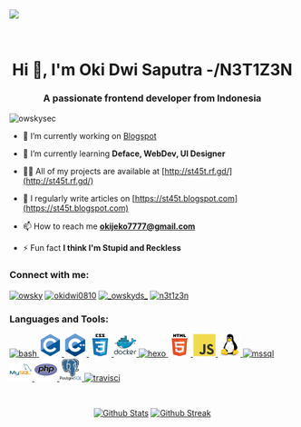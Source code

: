 
<img align="center" src="https://github.com/mayankchaudhary26/Cool-Readme-ideas/blob/master/data/multi-screen.gif" />
<br>    
<br>
<br>
<h1 align="center">Hi 👋, I'm Oki Dwi Saputra -/N3T1Z3N</h1>
<h3 align="center">A passionate frontend developer from Indonesia</h3>

<p align="left"> <img src="https://komarev.com/ghpvc/?username=owskysec&label=Profile%20views&color=0e75b6&style=flat" alt="owskysec" /> </p>

- 🔭 I’m currently working on [Blogspot](https://st45t.blogspot.com)

- 🌱 I’m currently learning **Deface, WebDev, UI Designer**

- 👨‍💻 All of my projects are available at [http://st45t.rf.gd/](http://st45t.rf.gd/)

- 📝 I regularly write articles on [https://st45t.blogspot.com](https://st45t.blogspot.com)

- 📫 How to reach me **okijeko7777@gmail.com**

- ⚡ Fun fact **I think I'm Stupid and Reckless**

<h3 align="left">Connect with me:</h3>
<p align="left">
<a href="https://dev.to/owsky" target="blank"><img align="center" src="https://raw.githubusercontent.com/rahuldkjain/github-profile-readme-generator/master/src/images/icons/Social/devto.svg" alt="owsky" height="30" width="40" /></a>
<a href="https://fb.com/okidwi0810" target="blank"><img align="center" src="https://raw.githubusercontent.com/rahuldkjain/github-profile-readme-generator/master/src/images/icons/Social/facebook.svg" alt="okidwi0810" height="30" width="40" /></a>
<a href="https://instagram.com/_owskyds_" target="blank"><img align="center" src="https://raw.githubusercontent.com/rahuldkjain/github-profile-readme-generator/master/src/images/icons/Social/instagram.svg" alt="_owskyds_" height="30" width="40" /></a>
<a href="https://www.hackerrank.com/n3t1z3n" target="blank"><img align="center" src="https://raw.githubusercontent.com/rahuldkjain/github-profile-readme-generator/master/src/images/icons/Social/hackerrank.svg" alt="n3t1z3n" height="30" width="40" /></a>
</p>

<h3 align="left">Languages and Tools:</h3>
<p align="left"> <a href="https://www.gnu.org/software/bash/" target="_blank" rel="noreferrer"> <img src="https://www.vectorlogo.zone/logos/gnu_bash/gnu_bash-icon.svg" alt="bash" width="40" height="40"/> </a> <a href="https://www.cprogramming.com/" target="_blank" rel="noreferrer"> <img src="https://raw.githubusercontent.com/devicons/devicon/master/icons/c/c-original.svg" alt="c" width="40" height="40"/> </a> <a href="https://www.w3schools.com/cpp/" target="_blank" rel="noreferrer"> <img src="https://raw.githubusercontent.com/devicons/devicon/master/icons/cplusplus/cplusplus-original.svg" alt="cplusplus" width="40" height="40"/> </a> <a href="https://www.w3schools.com/css/" target="_blank" rel="noreferrer"> <img src="https://raw.githubusercontent.com/devicons/devicon/master/icons/css3/css3-original-wordmark.svg" alt="css3" width="40" height="40"/> </a> <a href="https://www.docker.com/" target="_blank" rel="noreferrer"> <img src="https://raw.githubusercontent.com/devicons/devicon/master/icons/docker/docker-original-wordmark.svg" alt="docker" width="40" height="40"/> </a> <a href="hexo.io/" target="_blank" rel="noreferrer"> <img src="https://www.vectorlogo.zone/logos/hexoio/hexoio-icon.svg" alt="hexo" width="40" height="40"/> </a> <a href="https://www.w3.org/html/" target="_blank" rel="noreferrer"> <img src="https://raw.githubusercontent.com/devicons/devicon/master/icons/html5/html5-original-wordmark.svg" alt="html5" width="40" height="40"/> </a> <a href="https://developer.mozilla.org/en-US/docs/Web/JavaScript" target="_blank" rel="noreferrer"> <img src="https://raw.githubusercontent.com/devicons/devicon/master/icons/javascript/javascript-original.svg" alt="javascript" width="40" height="40"/> </a> <a href="https://www.linux.org/" target="_blank" rel="noreferrer"> <img src="https://raw.githubusercontent.com/devicons/devicon/master/icons/linux/linux-original.svg" alt="linux" width="40" height="40"/> </a> <a href="https://www.microsoft.com/en-us/sql-server" target="_blank" rel="noreferrer"> <img src="https://www.svgrepo.com/show/303229/microsoft-sql-server-logo.svg" alt="mssql" width="40" height="40"/> </a> <a href="https://www.mysql.com/" target="_blank" rel="noreferrer"> <img src="https://raw.githubusercontent.com/devicons/devicon/master/icons/mysql/mysql-original-wordmark.svg" alt="mysql" width="40" height="40"/> </a> <a href="https://www.php.net" target="_blank" rel="noreferrer"> <img src="https://raw.githubusercontent.com/devicons/devicon/master/icons/php/php-original.svg" alt="php" width="40" height="40"/> </a> <a href="https://www.postgresql.org" target="_blank" rel="noreferrer"> <img src="https://raw.githubusercontent.com/devicons/devicon/master/icons/postgresql/postgresql-original-wordmark.svg" alt="postgresql" width="40" height="40"/> </a> <a href="https://travis-ci.org" target="_blank" rel="noreferrer"> <img src="https://www.vectorlogo.zone/logos/travis-ci/travis-ci-icon.svg" alt="travisci" width="40" height="40"/> </a> </p>



<br>
<p align="center">
    <a href="https://github.com/owskysec"><img width="48%" alt="Github Stats" src="https://github-readme-stats.vercel.app/api?username=owskysec&theme=dracula&show_icons=true&hide_border=true"></a>
    <a href="https://github.com/owskysec"><img width="48%" alt="Github Streak" src="https://github-readme-streak-stats.herokuapp.com?user=owskysec&theme=dracula&hide_border=true"></a>
</p>
